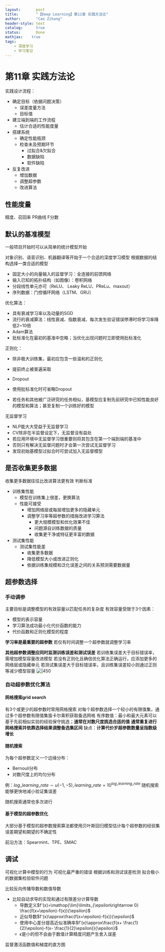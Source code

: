 ```yaml
---
layout:       post
title:        "【Deep Learning】第11章 实践方法论"
author:       "Cao Zihang"
header-style: text
catalog:      true
status:		  Done
mathjax: 	true
tags:
    - 深度学习
    - 学习笔记
---
```

# 第11章 实践方法论
实践设计流程：
- 确定目标（依据问题决策）
	- 误差度量方法
	- 目标值
- 建立端到端的工作流程
	- 估计合适的性能度量
- 搭建系统
	- 确定性能瓶颈
	- 检查未及预期环节
		- 过拟合&欠拟合
		- 数据缺陷
		- 软件缺陷
- 反复改进
	- 增加数据
	- 调整超参数
	- 改进算法

## 性能度量
精度、召回率
PR曲线
F分数

## 默认的基准模型
一般项目开始时可以从简单的统计模型开始

对象识别、语音识别、机器翻译等开始于一个合适的深度学习模型
根据数据的结构选择一类合适的模型
- 固定大小的向量输入的监督学习：全连接的前馈网络
- 输入已知的拓扑结构（如图像）：卷积网络
- 分段线性单元亦可（ReLU、 Leaky ReLU、PReLu、maxout）
- 序列数据：门控循环网络（LSTM、GRU）

优化算法：
- 具有衰减学习率以及动量的SGD
- 流行的衰减算法：线性衰减、指数衰减、每次发生验证错误停滞时将学习率降低2~10倍
- Adam算法
- 批标准化在最初的基准中忽略；当优化出现问题时立即使用批标准化

正则化：
- 除非极大训练集，最初应包含一些温和的正则化
- 提前终止被普遍采取
- Dropout
- 使用批标准化时可省略Dropout

- 若任务和其他被广泛研究的任务相似，基模型应复制先前研究中已知性能良好的模型和算法；甚至复制一个训练好的模型

无监督学习
- NLP能大大受益于无监督学习
- CV除非在半监督设定下，无监督没有益处
- 若应用环境中无监督学习很重要则将其包含在第一个端到端的基准中
- 否则只有解决无监督问题时才会第一次尝试无监督学习
- 发现初始基模型过拟合时可尝试加入无监督模型

## 是否收集更多数据
收集更多数据往往比改进算法更有效
判断标准
- 训练集性能
	- 模型在训练集上很差，更换算法
	- 性能可接受
		- 增加网络层或每层增加更多的隐藏单元
		- 调整学习率等超参数的措施改进学习算法
			- 更大规模模型和优化效果不佳
			- 问题源自训练数据的质量
			- 收集更干净或特征更丰富的数据
- 测试集性能
	- 测试集性能差
		- 收集更多数据
		- 降低模型大小或改进正则化
		- 依据训练集规模和泛化误差之间的关系预测需要数据量

## 超参数选择
### 手动调参
主要目标是调整模型的有效容量以匹配任务的复杂度
有效容量受限于3个因素：
- 模型的表示容量
- 学习算法成功最小化代价函数的能力
- 代价函数和正则化模型的程度

**学习率是最重要的超参数**
若仅有时间调整一个超参数就调整学习率

**其他超参数调整应同时监测训练误差和测试误差**
若训练集误差大于目标错误率，需增加模型容量改进模型
若没有正则化且确信优化算法正确运行，应添加更多的网络层或隐藏单元
若测试集误差大于目标错误率，且训练集误差较小则通过正则等减少模型容量
![|450](https://img.caozihang.com/img/202212201924025.jpg)

### 自动超参数优化算法
#### 网格搜索grid search
有3个或更少的超参数时常用网格搜索
对每个超参数选择一个较小的有限值集，通过多个超参数有限值集笛卡尔乘积获取备选网格
有序数值：最小和最大元素可以基于先前相似实验的经验保守挑选；**通常在对数尺度挑选合适的值**
**通常重复进行网格搜索并依靠选择结果调整备选集区间**
缺点：**计算代价岁超参数数量呈指数级增长**

#### 随机搜索
为每个超参数定义一个边缘分布：
- Bernouli分布
- 对数尺度上的均匀分布

例：$log\_learning\_rate\sim u(-1,-5),learning\_rate=10^{log\_learning\_rate}$
随机搜索能够更快地减小验证集误差

随机搜索通常也多次进行

#### 基于模型的超参数优化
大部分基于模型的超参数搜索算法都使用贝叶斯回归模型估计每个超参数的经验集误差期望和期望的不确定性

前沿方法：Spearmint、TPE、SMAC

## 调试
可视化计算中模型的行为
可视化最严重的错误
根据训练和测试误差检测
拟合极小的数据集检验软件问题

比较反向传播导数和数值导数
- 比较自动求导的实现和通过有限差分计算导数
	- 导数定义$f'(x)=\mathop{\lim}\limits_{\epsilon\rightarrow 0} \frac{f(x+\epsilon)-f(x)}{\epsilon}$
	- 近似导数$f'(x)\approx\frac{f(x+\epsilon)-f(x)}{\epsilon}$
	- 使用中心差分提高近似准确率$f'(x)\approx\frac{f(x+ \frac{1}{2}\epsilon)-f(x- \frac{1}{2}\epsilon)}{\epsilon}$
	- $\epsilon$是小的但不会由于数值计算精度问题产生舍入误差

监督激活函数值和梯度的直方图



